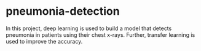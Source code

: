 # pneumonia-detection
In this project, deep learning is used to build a model that detects pneumonia in patients using their chest x-rays. Further, transfer learning is used to improve the accuracy.
